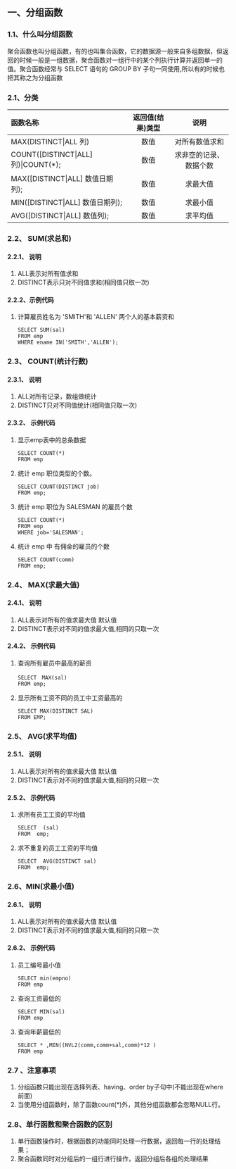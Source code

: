 ## 一、分组函数

### 1.1、什么叫分组函数

​    聚合函数也叫分组函数，有的也叫集合函数，它的数据源一般来自多组数据，但返回的时候一般是一组数据，聚合函数对一组行中的某个列执行计算并返回单一的值。聚合函数经常与 SELECT 语句的 GROUP BY 子句一同使用,所以有的时候也把其称之为分组函数

### 2.1、分类

| 函数名称                                     | 返回值\(结果\)类型 |     说明      |
| :--------------------------------------- | :---------: | :---------: |
| MAX\(DISTINCT\|ALL 列\)                   |     数值      |   对所有数值求和   |
| COUNT\(\[DISTINCT\|ALL\] 列\)\|COUNT\(\*\); |     数值      | 求非空的记录、数据个数 |
| MAX\(\[DISTINCT\|ALL\] 数值日期列\);          |     数值      |    求最大值     |
| MIN\(\[DISTINCT\|ALL\] 数值日期列\);          |     数值      |    求最小值     |
| AVG\(\[DISTINCT\|ALL\] 数值列\);            |     数值      |    求平均值     |

### 2.2、 SUM\(求总和\)

#### 2.2.1、 说明

1. ALL表示对所有值求和
2. DISTINCT表示只对不同值求和\(相同值只取一次\)

#### 2.2.2、示例代码

1. 计算雇员姓名为 'SMITH'和 'ALLEN' 两个人的基本薪资和

   ```
   SELECT SUM(sal) 
   FROM emp 
   WHERE ename IN('SMITH','ALLEN');
   ```

### 2.3、 COUNT\(统计行数\)

#### 2.3.1、 说明

1. ALL对所有记录，数组做统计
2. DISTINCT只对不同值统计\(相同值只取一次\)

#### 2.3.2、 示例代码

1. 显示emp表中的总条数据

   ```
   SELECT COUNT(*) 
   FROM emp
   ```

2. 统计 emp  职位类型的个数。

   ```
   SELECT COUNT(DISTINCT job) 
   FROM emp;
   ```

3. 统计 emp 职位为 SALESMAN 的雇员个数

   ```
   SELECT COUNT(*) 
   FROM emp 
   WHERE job='SALESMAN';
   ```

4. 统计 emp 中 有佣金的雇员的个数

   ```
   SELECT COUNT(comm) 
   FROM emp;
   ```

### 2.4、 MAX\(求最大值\)

#### 2.4.1、 说明

1. ALL表示对所有的值求最大值 默认值
2. DISTINCT表示对不同的值求最大值,相同的只取一次

#### 2.4.2、 示例代码

1. 查询所有雇员中最高的薪资

   ```
   SELECT　MAX(sal)
   FROM emp;
   ```

2. 显示所有工资不同的员工中工资最高的

   ```
   SELECT MAX(DISTINCT SAL) 
   FROM EMP;
   ```

### 2.5、 AVG\(求平均值\)

#### 2.5.1、 说明

1. ALL表示对所有的值求最大值 默认值
2. DISTINCT表示对不同的值求最大值,相同的只取一次

#### 2.5.2、 示例代码

1. 求所有员工工资的平均值

   ```
   SELECT  (sal) 
   FROM  emp;
   ```

2. 求不重复的员工工资的平均值

   ```
   SELECT  AVG(DISTINCT sal) 
   FROM  emp;
   ```

### 2.6、MIN(求最小值)

#### 2.6.1、 说明

1. ALL表示对所有的值求最大值 默认值
2. DISTINCT表示对不同的值求最大值,相同的只取一次

#### 2.6.2、 示例代码

1. 员工编号最小值

   ```
   SELECT min(empno) 
   FROM emp
   ```

2. 查询工资最低的

   ```
   SELECT MIN(sal)
   FROM emp
   ```

3. 查询年薪最低的

   ```
   SELECT * ,MIN((NVL2(comm,comm+sal,comm)*12 )
   FROM emp
   ```

### 2.7 、注意事项

1. 分组函数只能出现在选择列表、having、order by子句中(不能出现在where前面)
2. 当使用分组函数时，除了函数count(*)外，其他分组函数都会忽略NULL行。 

### 2.8、单行函数和聚合函数的区别

1. 单行函数操作时，根据函数的功能同时处理一行数据，返回每一行的处理结果；
2. 聚合函数同时对分组后的一组行进行操作，返回分组后各组的处理结果